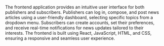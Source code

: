 The frontend application provides an intuitive user interface for both publishers and subscribers. Publishers can log in, compose, and post news articles using a user-friendly dashboard, selecting specific topics from a dropdown menu. Subscribers can create accounts, set their preferences, and receive real-time notifications for news updates tailored to their interests. The frontend is built using React, JavaScript, HTML, and CSS, ensuring a responsive and seamless user experience.
